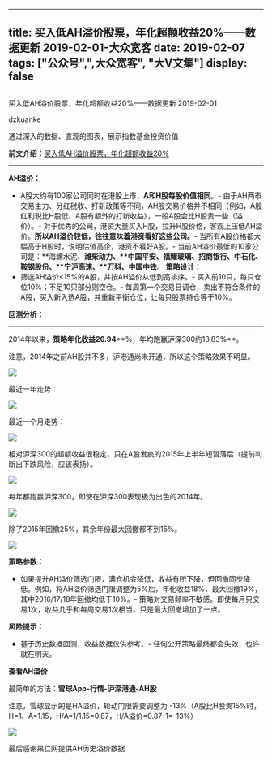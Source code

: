 
---
title:   买入低AH溢价股票，年化超额收益20%——数据更新 2019-02-01-大众宽客
date: 2019-02-07
tags: ["公众号",",大众宽客", "大V文集"]
display: false
---


## 



买入低AH溢价股票，年化超额收益20%——数据更新 2019-02-01




dzkuanke




通过深入的数据、直观的图表，展示指数基金投资价值


**前文介绍：[](http://mp.weixin.qq.com/s?__biz=MzAwMTc1MDcwNw==&amp;mid=2648273776&amp;idx=1&amp;sn=187d335cea1ec58f516b9024a81582e0&amp;chksm=82f930acb58eb9baf4f6015ed6ae6f067a772f442d746e10285459fa0bcf8242dc1f4121d4de&amp;scene=21#wechat_redirect)**[买入低AH溢价股票，年化超额收益20%](http://mp.weixin.qq.com/s?__biz=MzAwMTc1MDcwNw==&amp;mid=2648273776&amp;idx=1&amp;sn=187d335cea1ec58f516b9024a81582e0&amp;chksm=82f930acb58eb9baf4f6015ed6ae6f067a772f442d746e10285459fa0bcf8242dc1f4121d4de&amp;scene=21#wechat_redirect)

****

**AH溢价：**
- A股大约有100家公司同时在港股上市，**A和H股每股价值相同**。- 由于AH两市交易主力、分红税收、打新政策等不同，AH股交易价格并不相同（例如，A股红利税比H股低、A股有额外的打新收益），一般A股会比H股贵一些（溢价）。- 对于优秀的公司，港资大量买入H股，拉升H股价格，客观上压低AH溢价。**所以AH溢价较低，往往意味着港资看好这些公司。**- 当所有A股价格都大幅高于H股时，说明估值高企，港资不看好A股。- 当前AH溢价最低的10家公司是：**海螺水泥、<strong style="white-space: normal;">潍柴动力、**中国平安、**福耀玻璃**、**招商银行、<strong style="white-space: normal;">中石化、鞍钢股份、**</strong>**宁沪高速、**万科、中国中铁</strong>。
**策略设计：**
- 筛选AH溢价&lt;15%的A股，并按AH溢价从低到高排序。- 买入前10只，每只仓位10%；不足10只部分则空仓。- 每周第一个交易日调仓，卖出不符合条件的A股，买入新入选A股，并重新平衡仓位，让每只股票持仓等于10%。


**回测分析：**

****

2014年以来，**策略年化收益26.94****%，年均跑赢沪深300约18.83%**。

注意，2014年之前AH股并不多，沪港通尚未开通，所以这个策略效果不明显。

<img class="" data-copyright="0" data-ratio="0.4397834912043302" data-s="300,640" src="https://mmbiz.qpic.cn/mmbiz_png/PKw3FQPmhIiaWZYWfuUZUfTwVKiaCmsLb9zrvDchjSricwB4Bbrn26o65q1a2Sk8HkofIby30gMBhIdTQw1AVNFBg/640?wx_fmt=png" data-type="png" data-w="1478" style=""/>



最近一年走势：

<img class="" data-copyright="0" data-ratio="0.44021739130434784" data-s="300,640" src="https://mmbiz.qpic.cn/mmbiz_png/PKw3FQPmhIiaWZYWfuUZUfTwVKiaCmsLb99GsJD8QcVNr7ZCHoqBLVA9djCFBLgChib5evEJQZBoria2n5LicEMt4gg/640?wx_fmt=png" data-type="png" data-w="1472" style=""/>



最近一个月走势：

<img class="" data-copyright="0" data-ratio="0.45211267605633804" data-s="300,640" src="https://mmbiz.qpic.cn/mmbiz_png/PKw3FQPmhIiaWZYWfuUZUfTwVKiaCmsLb9H5RQklaLdGG40LYa9ZPicx06mdYPkq2c4hP11f03dz0KBiaibYww5GgLw/640?wx_fmt=png" data-type="png" data-w="1420" style=""/>



相对沪深300的超额收益很稳定，只在A股发疯的2015年上半年短暂落后（提前判断出下跌风险，应该表扬）。

<img class="" data-copyright="0" data-ratio="0.46734397677793904" data-s="300,640" src="https://mmbiz.qpic.cn/mmbiz_png/PKw3FQPmhIhyJmzACibMmcEOia9rYNBf5TNSiaWgJTqop9zuDeKbX37g8KosRSuHAtTn8Saic2Bctk8w0HEWic0lNqg/640?wx_fmt=png" data-type="png" data-w="1378" style=""/>



每年都跑赢沪深300，即使在沪深300表现极为出色的2014年。

<img data-copyright="0" data-s="300,640" src="https://mmbiz.qpic.cn/mmbiz_png/PKw3FQPmhIiaWZYWfuUZUfTwVKiaCmsLb9g55BXsC0JLO636OE4ib9qQibZgyRV1eAmPpyywlrpYMIibGuRlicA2BkTw/640?wx_fmt=png" data-type="png" style="" class="" data-ratio="0.49166666666666664" data-w="1080"/>



除了2015年回撤25%，其余年份最大回撤都不到15%。

<img class="" data-copyright="0" data-ratio="0.5153284671532846" data-s="300,640" src="https://mmbiz.qpic.cn/mmbiz_png/PKw3FQPmhIhyJmzACibMmcEOia9rYNBf5Ttf8UVOAiaxU4tf6SxOXG7eHMdJm9yNxHOsttMiazDmmib7tickOsbic6Xvg/640?wx_fmt=png" data-type="png" data-w="1370" style=""/>



**策略参数：**
- 如果提升AH溢价筛选门限，满仓机会降低，收益有所下降，但回撤同步降低。例如，将AH溢价筛选门限调整为5%后，年化收益18%，最大回撤19%，其中2016/17/18年回撤均低于10%。- 策略对交易频率不敏感。即使每月只交易1次，收益几乎和每周交易1次相当，只是最大回撤增加了一点。


**风险提示：**
- 基于历史数据回测，收益数据仅供参考。- 任何公开策略最终都会失效，也许就在明天。


**查看AH溢价**

最简单的方法：**雪球App-行情-沪深港通-AH股**

注意，雪球显示的是HA溢价，轮动门限需要调整为 -13%（A股比H股贵15%时，H=1、A=1.15，H/A=1/1.15=0.87，H/A溢价=0.87-1=-13%）



<img class="" data-copyright="0" data-ratio="1.7777777777777777" data-s="300,640" src="https://mmbiz.qpic.cn/mmbiz_jpg/PKw3FQPmhIhyJmzACibMmcEOia9rYNBf5T2R5diaKrbaYFJRQqibQ28RcVC1Sk47jYmwVwqBktUtDbetYtzjKW58Tw/640?wx_fmt=jpeg" data-type="jpeg" data-w="1080"/>



最后感谢果仁网提供AH历史溢价数据









